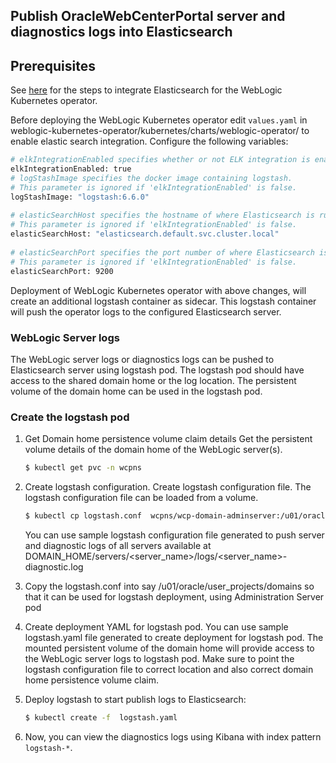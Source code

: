 ## Publish  OracleWebCenterPortal server and diagnostics logs into Elasticsearch

## Prerequisites
See [here](https://oracle.github.io/weblogic-kubernetes-operator/samples/simple/elastic-stack/) for the steps to integrate Elasticsearch for the WebLogic Kubernetes operator.

Before deploying the WebLogic Kubernetes operator edit `values.yaml` in weblogic-kubernetes-operator/kubernetes/charts/weblogic-operator/ to enable elastic search integration. 
Configure the following variables:
```bash	
# elkIntegrationEnabled specifies whether or not ELK integration is enabled.                                           
elkIntegrationEnabled: true                                                                                                                                                                                                           
# logStashImage specifies the docker image containing logstash.                                                        
# This parameter is ignored if 'elkIntegrationEnabled' is false.                                                       
logStashImage: "logstash:6.6.0"                                                                                        
                                                                                                                    
# elasticSearchHost specifies the hostname of where Elasticsearch is running.                                          
# This parameter is ignored if 'elkIntegrationEnabled' is false.                                                       
elasticSearchHost: "elasticsearch.default.svc.cluster.local"                                                           
                                                                                                                    
# elasticSearchPort specifies the port number of where Elasticsearch is running.                                       
# This parameter is ignored if 'elkIntegrationEnabled' is false.                                                       
elasticSearchPort: 9200	
```
Deployment of WebLogic Kubernetes operator with above changes, will create an additional logstash container as sidecar. This logstash container will push the operator logs to the configured Elasticsearch server.

### WebLogic Server logs

The WebLogic server logs or diagnostics logs can be pushed to Elasticsearch server using logstash pod. The logstash pod should have access to the shared domain home or the log location. The persistent volume of the domain home can be used in the logstash pod. 

### Create the logstash pod

1. Get Domain home persistence volume claim details
Get the persistent volume details of the domain home of the WebLogic server(s).

    ```bash
    $ kubectl get pvc -n wcpns  
    ```

1. Create logstash configuration.
Create logstash configuration file. The logstash configuration file can be loaded from a volume. 
    ```bash
    $ kubectl cp logstash.conf  wcpns/wcp-domain-adminserver:/u01/oracle/user_projects/domains --namespace wcpns
    ```

    You can use sample logstash configuration file generated to push server and diagnostic logs of all servers available at DOMAIN_HOME/servers/<server_name>/logs/<server_name>-diagnostic.log

1. Copy the logstash.conf into say /u01/oracle/user_projects/domains so that it can be used for logstash deployment, using Administration Server pod 

1. Create deployment YAML for logstash pod.
You can use sample logstash.yaml file generated to create deployment for logstash pod. The mounted persistent volume of the domain home will provide access to the WebLogic server logs to logstash pod. 
Make sure to point the logstash configuration file to correct location and also correct domain home persistence volume claim. 

1. Deploy logstash to start publish logs to Elasticsearch:

    ```bash
    $ kubectl create -f  logstash.yaml
    ```

1. Now, you can view the diagnostics logs using Kibana with index pattern `logstash-*`.

